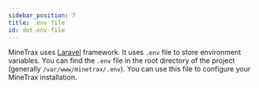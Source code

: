 ```yaml
---
sidebar_position: 7
title: .env file
id: dot-env-file
---
```


MineTrax uses [Laravel](https://laravel.com/) framework. It uses `.env` file to store environment variables. You can find the `.env` file in the root directory of the project (generally `/var/www/minetrax/.env`). You can use this file to configure your MineTrax installation.
